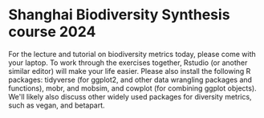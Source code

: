 # Shanghai Biodiversity Synthesis course 2024

For the lecture and tutorial on biodiversity metrics today, please come with
your laptop. To work through the exercises together, Rstudio (or another similar
editor) will make your life easier. Please also install the following R packages:
tidyverse (for ggplot2, and other data wrangling packages and functions), mobr,
and mobsim, and cowplot (for combining ggplot objects). We'll likely also discuss
other widely used packages for diversity metrics, such as vegan, and betapart. 
